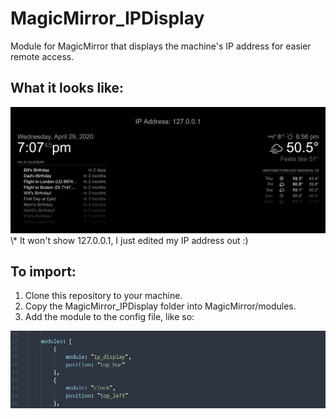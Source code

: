 # MagicMirror_IPDisplay
Module for MagicMirror that displays the machine's IP address for easier remote access.

## What it looks like: ##
<img src="images/output.PNG">  
\* It won't show 127.0.0.1, I just edited my IP address out :)

## To import: ##
1. Clone this repository to your machine.
2. Copy the MagicMirror_IPDisplay folder into MagicMirror/modules.
3. Add the module to the config file, like so:
<img src="images/config%20file.PNG">
  
  
